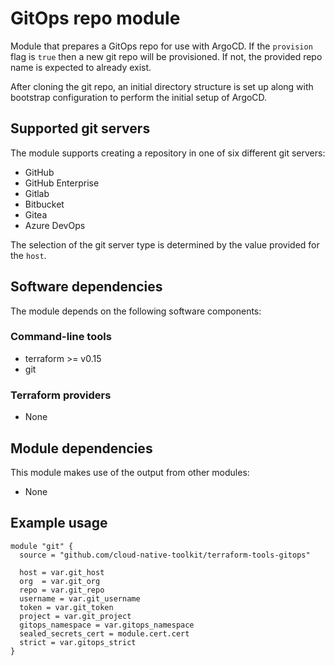 # GitOps repo module

Module that prepares a GitOps repo for use with ArgoCD. If the `provision` flag is `true` then a new git repo will be provisioned. If not, the provided repo name is expected to already exist.

After cloning the git repo, an initial directory structure is set up along with bootstrap configuration to perform the initial setup of ArgoCD.

## Supported git servers

The module supports creating a repository in one of six different git servers:

- GitHub
- GitHub Enterprise
- Gitlab
- Bitbucket
- Gitea
- Azure DevOps

The selection of the git server type is determined by the value provided for the `host`.

## Software dependencies

The module depends on the following software components:

### Command-line tools

- terraform >= v0.15
- git

### Terraform providers

- None

## Module dependencies

This module makes use of the output from other modules:

- None

## Example usage

```hcl-terraform
module "git" {
  source = "github.com/cloud-native-toolkit/terraform-tools-gitops"

  host = var.git_host
  org  = var.git_org
  repo = var.git_repo
  username = var.git_username
  token = var.git_token
  project = var.git_project
  gitops_namespace = var.gitops_namespace
  sealed_secrets_cert = module.cert.cert
  strict = var.gitops_strict
}
```

